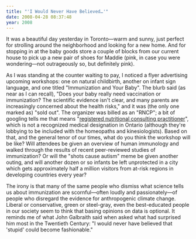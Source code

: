 ```yaml
---
title: "'I Would Never Have Believed…'"
date: 2008-04-28 08:37:48
year: 2008
---
```

It was a beautiful day yesterday in Toronto—warm and sunny, just perfect for strolling around the neighborhood and looking for a new home. And for stopping in at the baby goods store a couple of blocks from our current house to pick up a new pair of shoes for Maddie (pink, in case you were wondering—not outrageously so, but definitely pink).

As I was standing at the counter waiting to pay, I noticed a flyer advertising upcoming workshops: one on natural childbirth, another on infant sign language, and one titled "Immunization and Your Baby". The blurb said (as near as I can recall), "Does your baby really need vaccination or immunization? The scientific evidence isn't clear, and many parents are increasingly concerned about the health risks," and it was (the only one marked as) "sold out".  The organizer was billed as an "RNCP"; a bit of googling tells me that means "<a href="http://www.ionc.org">registered nutritional consulting practitioner</a>", which is not a recognized medical designation in Ontario (although they're lobbying to be included with the homeopaths and kinesiologists).  Based on that, and the general tenor of our times, what do you think the workshop will be like? Will attendees be given an overview of human immunology and walked through the results of recent peer-reviewed studies of immunization?  Or will the "shots cause autism" meme be given another outing, and will another dozen or so infants be left unprotected in a city which gets approximately half a million visitors from at-risk regions in developing countries every year?

The irony is that many of the same people who dismiss what science tells us about immunization are scornful—often loudly and passionately—of people who disregard the evidence for anthropogenic climate change.  Liberal or conservative, green or steel-gray, even the best-educated people in our society seem to think that basing opinions on data is optional.  It reminds me of what John Galbraith said when asked what had surprised him most in the Twentieth Century: "I would never have believed that 'stupid' could become fashionable."
